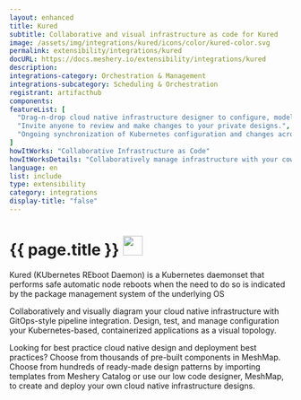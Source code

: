 ```yaml
---
layout: enhanced
title: Kured
subtitle: Collaborative and visual infrastructure as code for Kured
image: /assets/img/integrations/kured/icons/color/kured-color.svg
permalink: extensibility/integrations/kured
docURL: https://docs.meshery.io/extensibility/integrations/kured
description: 
integrations-category: Orchestration & Management
integrations-subcategory: Scheduling & Orchestration
registrant: artifacthub
components: 
featureList: [
  "Drag-n-drop cloud native infrastructure designer to configure, model, and deploy your workloads.",
  "Invite anyone to review and make changes to your private designs.",
  "Ongoing synchronization of Kubernetes configuration and changes across any number of clusters."
]
howItWorks: "Collaborative Infrastructure as Code"
howItWorksDetails: "Collaboratively manage infrastructure with your coworkers synchronously sharing the same designs."
language: en
list: include
type: extensibility
category: integrations
display-title: "false"
---
```

<h1>{{ page.title }} <img src="{{ page.image }}" style="width: 35px; height: 35px;" /></h1>

<p>
Kured (KUbernetes REboot Daemon) is a Kubernetes daemonset that performs safe automatic node reboots when the need to do so is indicated by the package management system of the underlying OS
</p>
<p>
    Collaboratively and visually diagram your cloud native infrastructure with GitOps-style pipeline integration. Design, test, and manage configuration your Kubernetes-based, containerized applications as a visual topology.
</p>
<p>
    Looking for best practice cloud native design and deployment best practices? Choose from thousands of pre-built components in MeshMap. Choose from hundreds of ready-made design patterns by importing templates from Meshery Catalog or use our low code designer, MeshMap, to create and deploy your own cloud native infrastructure designs.
</p>
